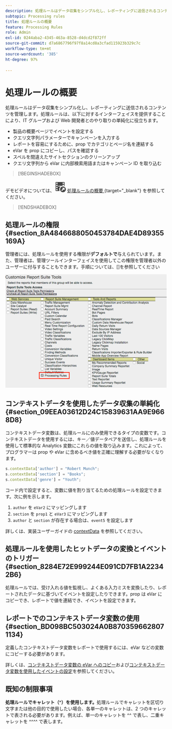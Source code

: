 ```yaml
---
description: 処理ルールはデータ収集をシンプル化し、レポーティングに送信されるコンテンツを管理します。
subtopic: Processing rules
title: 処理ルールの概要
feature: Processing Rules
role: Admin
exl-id: 0244aba2-4345-463a-8528-d4dcd2f872ff
source-git-commit: d7a6867796f97f8a14cd8a3cfad115923b329c7c
workflow-type: tm+mt
source-wordcount: '385'
ht-degree: 97%

---
```


# 処理ルールの概要

処理ルールはデータ収集をシンプル化し、レポーティングに送信されるコンテンツを管理します。処理ルールは、以下に対するインターフェイスを提供することにより、IT グループおよび Web 開発者とのやり取りの単純化に役立ちます。

* 製品の概要ページでイベントを設定する
* クエリ文字列パラメーターでキャンペーンを入力する
* レポートを容易にするために、prop でカテゴリとページ名を連結する
* eVar を prop にコピーし、パスを確認する
* スペルを間違えたサイトセクションのクリーンアップ
* クエリ文字列から eVar に内部検索用語またはキャンペーン ID を取り込む



>[!BEGINSHADEBOX]

デモビデオについては、![VideoCheckedOut](/help/assets/icons/VideoCheckedOut.svg) [ 処理ルールの概要 ](https://video.tv.adobe.com/v/327637/?quality=12&learn=on&captions=jpn){target="_blank"} を参照してください。

>[!ENDSHADEBOX]


## 処理ルールの権限 {#section_8A4846688050453784DAE4D89355169A}

管理者には、処理ルールを使用する権限が&#x200B;**デフォルトで**&#x200B;与えられています。また、管理者は、管理ツールインターフェイスを使用してこの権限を管理者以外のユーザーに付与することもできます。手順については、[]を参照してください

![処理ルール](assets/processing-rules.png)

## コンテキストデータを使用したデータ収集の単純化 {#section_09EEA03612D24C15839631AA9E9668D8}

コンテキストデータ変数は、処理ルールにのみ使用できるタイプの変数です。コンテキストデータを使用するには、キー／値データペアを送信し、処理ルールを使用して標準的な Analytics 変数にこれらの値を取り込みます。これによって、プログラマーは prop や eVar に含めるべき値を正確に理解する必要がなくなります。

```js
s.contextData['author'] = "Robert Munch";
s.contextData['section'] = "Books";
s.contextData['genre'] = "Youth";
```

コード内で設定すると、変数に値を割り当てるための処理ルールを設定できます。次に例を示します。

1. `author` を `eVar2` にマッピングします
2. `section` を `prop1` と `eVar3` にマッピングします
3. `author` と `section` が存在する場合は、`event5` を設定します

詳しくは、実装ユーザーガイドの [contextData](/help/implement/vars/page-vars/contextdata.md) を参照してください。

## 処理ルールを使用したヒットデータの変換とイベントのトリガー {#section_8284E72E999244E091CD7FB1A22342B6}

処理ルールでは、受け入れる値を監視し、よくある入力ミスを変換したり、レポートされたデータに基づいてイベントを設定したりできます。prop は eVar にコピーでき、レポートで値を連結でき、イベントを設定できます。

## レポートでのコンテキストデータ変数の使用 {#section_BD098BC503024A0B8703596628071134}

定義したコンテキストデータ変数をレポートで使用するには、eVar などの変数にコピーする必要があります。

詳しくは、[コンテキストデータ変数の eVar へのコピー](/help/admin/admin/c-manage-report-suites/c-edit-report-suites/general/c-processing-rules/processing-rules-examples/processing-rules-copy-context-data.md)および[コンテキストデータ変数を使用したイベントの設定](/help/admin/admin/c-manage-report-suites/c-edit-report-suites/general/c-processing-rules/processing-rules-examples/processing-rules-copy-context-data-event.md)を参照してください。

## 既知の制限事項

**処理ルールでキャレット（^）を使用します。**&#x200B;処理ルールでキャレットを区切り文字または他の目的で使用したい場合、各単一のキャレットは、2 つのキャレットで表される必要があります。例えば、単一のキャレットを ^^ で表し、二重キャレットを ^^^^ で表します。